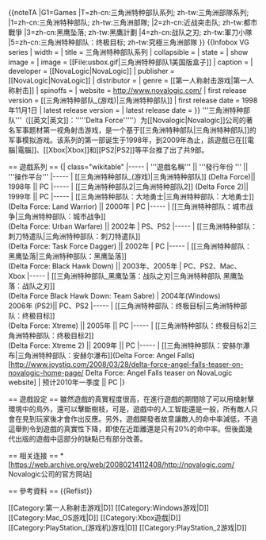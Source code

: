 {{noteTA
|G1=Games
|T=zh-cn:三角洲特种部队系列; zh-tw:三角洲部隊系列;
|1=zh-cn:三角洲特种部队; zh-tw:三角洲部隊;
|2=zh-cn:近战突击队; zh-tw:都市戰爭
|3=zh-cn:黑鹰坠落; zh-tw:黑鷹計劃
|4=zh-cn:战队之刃; zh-tw:軍刀小隊
|5=zh-cn:三角洲特种部队：终极目标; zh-tw:究極三角洲部隊
}}
{{Infobox VG series
| width = 
| title = 三角洲特种部队系列
| collapsible = 
| state = 
| show image = 
| image = [[File:usbox.gif|三角洲特种部队1美国版盒子]]
| caption = 
| developer = [[NovaLogic|NovaLogic]]
| publisher = [[NovaLogic|NovaLogic]]
| distributor = 
| genre = [[第一人称射击游戏|第一人称射击]]
| spinoffs = 
| website = http://www.novalogic.com/
| first release version = [[三角洲特种部队_(游戏)|三角洲特种部队]]
| first release date = 1998年11月1日
| latest release version =
| latest release date = 
}}
'''三角洲特种部队'''（[[英文|英文]]：'''''Delta Force'''''）为[[Novalogic|Novalogic]]公司的著名军事题材第一视角射击游戏，是一个基于[[三角洲特种部队|三角洲特种部队]]的军事模拟游戏。该系列的第一部诞生于1998年，到2009年為止，該遊戲已在[[電腦|電腦]]、[[Xbox|Xbox]]和[[PS2|PS2]]等平台推了出了共9部。

== 遊戲系列 ==
{| class="wikitable"
|-----
| '''遊戲名稱''' || '''發行年份 ''' || '''操作平台'''
|-----
| [[三角洲特种部队_(游戏)|三角洲特种部队]] (Delta Force)|| 1998年 || PC
|-----
| [[三角洲特种部队2|三角洲特种部队2]] (Delta Force 2)|| 1999年 || PC
|-----
| [[三角洲特种部队：大地勇士|三角洲特种部队：大地勇士]]<br />(Delta Force: Land Warrior) || 2000年
| PC
|-----
| [[三角洲特种部队：城市战争|三角洲特种部队：城市战争]]<br />(Delta Force: Urban Warfare) || 2002年
| PS、PS2
|-----
| [[三角洲特种部队：刺刀特遣队|三角洲特种部队：刺刀特遣队]]<br />(Delta Force: Task Force Dagger) || 2002年
| PC
|-----
| [[三角洲特种部队：黑鹰坠落|三角洲特种部队：黑鹰坠落]]<br />(Delta Force: Black Hawk Down) || 2003年、2005年
| PC、PS2、Mac、Xbox
|-----
| [[三角洲特种部队_黑鹰坠落：战队之刃|三角洲特种部队 黑鹰坠落：战队之刃]]<br />(Delta Force Black Hawk Down: Team Sabre)
| 2004年(Windows)<br />2006年 (PS2)|| PC、PS2
|-----
| [[三角洲特种部队：终极目标|三角洲特种部队：终极目标]]<br />(Delta Force: Xtreme) || 2005年 || PC
|-----
| [[三角洲特种部队：终极目标2|三角洲特种部队：终极目标2]]<br />(Delta Force: Xtreme 2) || 2009年 || PC
|-----
| [[三角洲特种部队：安赫尔瀑布|三角洲特种部队：安赫尔瀑布]](Delta Force: Angel Falls)<ref>[http://www.joystiq.com/2008/03/28/delta-force-angel-falls-teaser-on-novalogic-home-page/ Delta Force: Angel Falls teaser on NovaLogic website]</ref>
| 预计2010年一季度 || PC
|}

== 遊戲設定 ==
雖然遊戲的真實程度很高，在進行遊戲的期間除了可以用槍射擊環境中的鳥外，還可以擊斷樹枝，可是，遊戲中的人工智能還是一般，所有敵人只會在見到玩家後才會作出反應。另外，遊戲開發者故意讓敵人的命中率減低，不過這舉則令到遊戲的真實性下降，即使在近距離還是只有20%的命中率。但後面幾代出版的遊戲中這部分的缺點已有部分改善。

== 相关连接 ==
*[https://web.archive.org/web/20080214112408/http://novalogic.com/ Novalogic公司的官方网站]

== 參考資料 ==
{{Reflist}}

[[Category:第一人称射击游戏|D]]
[[Category:Windows游戏|D]]
[[Category:Mac_OS游戏|D]]
[[Category:Xbox遊戲|D]]
[[Category:PlayStation_(游戏机)游戏|D]]
[[Category:PlayStation_2游戏|D]]